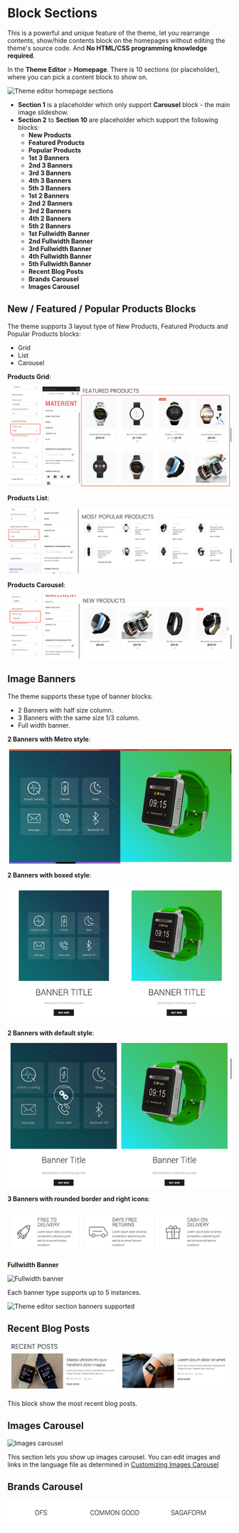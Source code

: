# Block Sections

This is a powerful and unique feature of the theme, let you rearrange contents, show/hide contents block on the homepages without editing the theme's source code. And __No HTML/CSS programming knowledge required__.

In the __Theme Editor__ > __Homepage__. There is 10 sections (or placeholder), where you can pick a content block to show on.

![Theme editor homepage sections](img/theme-editor-homepage-sections.png)

- __Section 1__ is a placeholder which only support __Carousel__ block - the main image slideshow.
- __Section 2__ to __Section 10__ are placeholder which support the following blocks:
	+ __New Products__
	+ __Featured Products__
	+ __Popular Products__
	+ __1st 3 Banners__
	+ __2nd 3 Banners__
	+ __3rd 3 Banners__
	+ __4th 3 Banners__
	+ __5th 3 Banners__
	+ __1st 2 Banners__
	+ __2nd 2 Banners__
	+ __3rd 2 Banners__
	+ __4th 2 Banners__
	+ __5th 2 Banners__
	+ __1st Fullwidth Banner__
	+ __2nd Fullwidth Banner__
	+ __3rd Fullwidth Banner__
	+ __4th Fullwidth Banner__
	+ __5th Fullwidth Banner__
	+ __Recent Blog Posts__
	+ __Brands Carousel__
	+ __Images Carousel__





## New / Featured / Popular Products Blocks

The theme supports 3 layout type of New Products, Featured Products and Popular Products blocks:

- Grid
- List
- Carousel

__Products Grid__:

![Products Grid](img/home1-products-grid.jpg)

__Products List__:

![Products List](img/home1-products-list.jpg)

__Products Carousel__:

![Products Carousel](img/home1-products-carousel.jpg)



## Image Banners

The theme supports these type of banner blocks:

- 2 Banners with half size column.
- 3 Banners with the same size 1/3 column.
- Full width banner.

__2 Banners with Metro style__:

![2 Banners metro style](img/home1-banner-half-metro.jpg)

__2 Banners with boxed style__:

![2 Banners boxed style](img/home1-banner-half-boxed.jpg)

__2 Banners with default style__:

![2 Banners default style](img/home1-banner-half-default.jpg)

__3 Banners with rounded border and right icons__:

![3 Banners rounded box with right icons](img/home1-banner-third-rounded-right-icon.jpg)

__Fullwidth Banner__

![Fullwidth banner](img/home1-fullwidth-banner.jpg)


Each banner type supports up to 5 instances.

![Theme editor section banners supported](img/theme-editor-section-banners.png)






## Recent Blog Posts

![Recent blog posts](img/home1-blog.jpg)

This block show the most recent blog posts.


## Images Carousel

![Images carousel](img/home1-image-carousel.png)

This section lets you show up images carousel. You can edit images and links in the language file as determined in [Customizing Images Carousel](customization.md#image-carousel)



## Brands Carousel

![Brands carousel](img/home1-brands-carousel.png)





